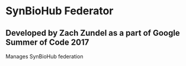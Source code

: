 # SynBioHub Federator
## Developed by Zach Zundel as a part of Google Summer of Code 2017
Manages SynBioHub federation
